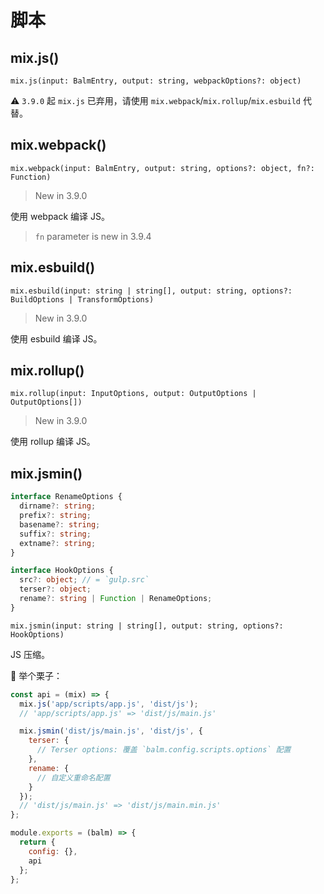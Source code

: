 # 脚本

## mix.js()

`mix.js(input: BalmEntry, output: string, webpackOptions?: object)`

⚠️ `3.9.0` 起 `mix.js` 已弃用，请使用 `mix.webpack`/`mix.rollup`/`mix.esbuild` 代替。

## mix.webpack()

`mix.webpack(input: BalmEntry, output: string, options?: object, fn?: Function)`

> New in 3.9.0

使用 webpack 编译 JS。

> `fn` parameter is new in 3.9.4

## mix.esbuild()

`mix.esbuild(input: string | string[], output: string, options?: BuildOptions | TransformOptions)`

> New in 3.9.0

使用 esbuild 编译 JS。

## mix.rollup()

`mix.rollup(input: InputOptions, output: OutputOptions | OutputOptions[])`

> New in 3.9.0

使用 rollup 编译 JS。

## mix.jsmin()

```ts
interface RenameOptions {
  dirname?: string;
  prefix?: string;
  basename?: string;
  suffix?: string;
  extname?: string;
}

interface HookOptions {
  src?: object; // = `gulp.src`
  terser?: object;
  rename?: string | Function | RenameOptions;
}
```

`mix.jsmin(input: string | string[], output: string, options?: HookOptions)`

JS 压缩。

:chestnut: 举个栗子：

```js
const api = (mix) => {
  mix.js('app/scripts/app.js', 'dist/js');
  // 'app/scripts/app.js' => 'dist/js/main.js'

  mix.jsmin('dist/js/main.js', 'dist/js', {
    terser: {
      // Terser options: 覆盖 `balm.config.scripts.options` 配置
    },
    rename: {
      // 自定义重命名配置
    }
  });
  // 'dist/js/main.js' => 'dist/js/main.min.js'
};

module.exports = (balm) => {
  return {
    config: {},
    api
  };
};
```
